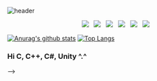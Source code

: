 ![header](https://capsule-render.vercel.app/api?type=Waving&color=auto&height=250&section=header&text=OneDayOneCommit%20&fontSize=60)

<p align="center">
<img src="https://img.shields.io/badge/C++-00599C?style=flat-square&logo=c%2B%2B&logoColor=white"/></a> &nbsp 
<img src="https://img.shields.io/badge/C-A8B9CC?style=flat-square&logo=c&logoColor=white"/></a> &nbsp
<img src="https://img.shields.io/badge/Unity-000000?style=flat-square&logo=Unity&logoColor=white"/></a> &nbsp
<img src="https://img.shields.io/badge/C Sharp-239120?style=flat-square&logo=C Sharp&logoColor=white"/></a> &nbsp
<img src="https://img.shields.io/badge/Python-3776AB?style=flat-square&logo=Python&logoColor=white"/></a> &nbsp
<img src="https://img.shields.io/badge/Flask-000000?style=flat-square&logo=Flask&logoColor=white"/></a> &nbsp



 

</br>

[![Anurag's github stats](https://github-readme-stats.vercel.app/api?username=JUSEOUNGHYUN)](https://github.com/anuraghazra/github-readme-stats)
[![Top Langs](https://github-readme-stats.vercel.app/api/top-langs/?username=JUSEOUNGHYUN&layout=compact)](https://github.com/anuraghazra/github-readme-stats)

  
### Hi C, C++, C#, Unity ^.^      

 










-->
